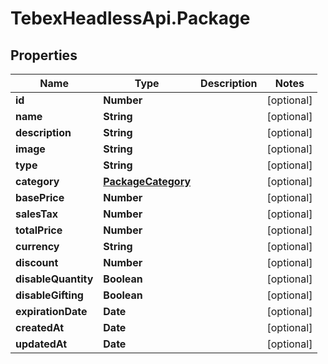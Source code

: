 # TebexHeadlessApi.Package

## Properties

Name | Type | Description | Notes
------------ | ------------- | ------------- | -------------
**id** | **Number** |  | [optional] 
**name** | **String** |  | [optional] 
**description** | **String** |  | [optional] 
**image** | **String** |  | [optional] 
**type** | **String** |  | [optional] 
**category** | [**PackageCategory**](PackageCategory.md) |  | [optional] 
**basePrice** | **Number** |  | [optional] 
**salesTax** | **Number** |  | [optional] 
**totalPrice** | **Number** |  | [optional] 
**currency** | **String** |  | [optional] 
**discount** | **Number** |  | [optional] 
**disableQuantity** | **Boolean** |  | [optional] 
**disableGifting** | **Boolean** |  | [optional] 
**expirationDate** | **Date** |  | [optional] 
**createdAt** | **Date** |  | [optional] 
**updatedAt** | **Date** |  | [optional] 


